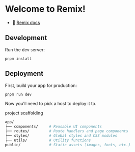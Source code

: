 # Welcome to Remix!

- 📖 [Remix docs](https://remix.run/docs)

## Development

Run the dev server:

```shellscript
pnpm install
```

## Deployment

First, build your app for production:

```sh
pnpm run dev
```

Now you'll need to pick a host to deploy it to.

project scaffolding
``` sh
app/
├── components/     # Reusable UI components
├── routes/         # Route handlers and page components
├── styles/         # Global styles and CSS modules
├── utils/          # Utility functions
public/             # Static assets (images, fonts, etc.)
```